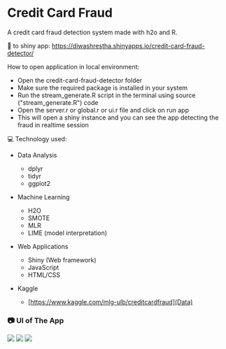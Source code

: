 # Credit Card Fraud

A credit card fraud detection system made with h2o and R.

🔗 to shiny app: https://diwashrestha.shinyapps.io/credit-card-fraud-detector/

How to open application in local environment:

* Open the credit-card-fraud-detector folder
* Make sure the required package is installed in your system
* Run the stream_generate.R script in the terminal using source ("stream_generate.R") code
* Open the server.r or global.r or ui.r file and click on run app
* This will open a shiny instance and you can see the app detecting the fraud in realtime session

💻 Technology used:

* Data Analysis
  - dplyr
  - tidyr
  - ggplot2

* Machine Learning
  - H2O
  - SMOTE
  - MLR
  - LIME (model interpretation)

* Web Applications
  - Shiny (Web framework)
  - JavaScript
  - HTML/CSS

* Kaggle
  - [https://www.kaggle.com/mlg-ulb/creditcardfraud](Data)


### 📷 UI of The App
![](/img/img1.png)
![](/img/img2.png)
![](/img/img4.png)
